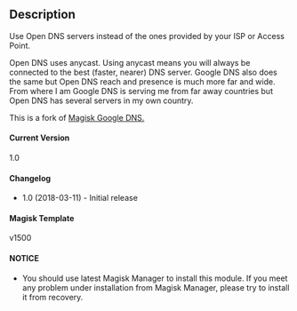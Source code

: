 ## Description
Use Open DNS servers instead of the ones provided by your ISP or Access Point.

Open DNS uses anycast. Using anycast means you will always be connected to the best (faster, nearer) DNS server. Google DNS also does the same but Open DNS reach and presence is much more far and wide. From where I am Google DNS is serving me from far away countries but Open DNS has several servers in my own country.

This is a fork of [Magisk Google DNS.](https://github.com/Magisk-Modules-Repo/magisk-google-dns)

#### Current Version
1.0

#### Changelog

* 1.0 (2018-03-11) - Initial release

#### Magisk Template
v1500

#### NOTICE

* You should use latest Magisk Manager to install this module. If you meet any problem under installation from Magisk Manager, please try to install it from recovery.
